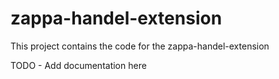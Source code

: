 # zappa-handel-extension
This project contains the code for the zappa-handel-extension

TODO - Add documentation here